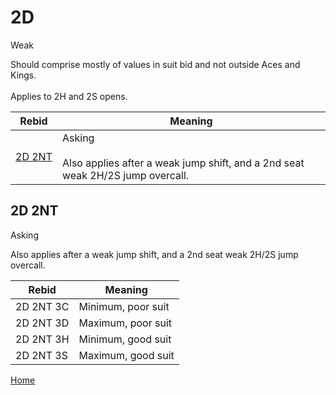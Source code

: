 # 2D

Weak

Should comprise mostly of values in suit bid and not outside Aces and Kings.<br/><br/>Applies to 2H and 2S opens.

| Rebid | Meaning |
|---|---|
| [2D&nbsp;2NT](#2d2nt) | Asking<br/><br/>Also applies after a weak jump shift, and a 2nd seat weak 2H/2S jump overcall. |

## 2D&nbsp;2NT

Asking

Also applies after a weak jump shift, and a 2nd seat weak 2H/2S jump overcall.

| Rebid | Meaning |
|---|---|
| 2D&nbsp;2NT&nbsp;3C | Minimum, poor suit |
| 2D&nbsp;2NT&nbsp;3D | Maximum, poor suit |
| 2D&nbsp;2NT&nbsp;3H | Minimum, good suit |
| 2D&nbsp;2NT&nbsp;3S | Maximum, good suit |

[Home](../index.md)
